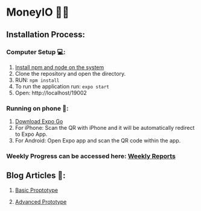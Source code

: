 # MoneyIO 🤑💸

## **Installation Process:**

### Computer Setup 💻:
1. [Install npm and node on the system](https://docs.npmjs.com/downloading-and-installing-node-js-and-npm)
2. Clone the repository and open the directory.
3. RUN: ```npm install```
4. To run the application run: ```expo start```
5. Open: http://localhost/19002

### Running on phone 📱:
1. [Download Expo Go](https://expo.dev/client)
2. For iPhone: Scan the QR with iPhone and it will be automatically redirect to Expo App.
3. For Android: Open Expo app and scan the QR code within the app.

### Weekly Progress can be accessed here: [Weekly Reports](https://github.com/nodejk/ISEE_MoneyControl/blob/main/WeeklyReport.md)

## Blog Articles 📓:

1. [Basic Proptotype](https://github.com/nodejk/ISEE_MoneyControl/blob/main/BasicProptotype.md)

2. [Advanced Prototype](https://github.com/nodejk/ISEE_MoneyControl/blob/main/AdvancedPrototype.md)
